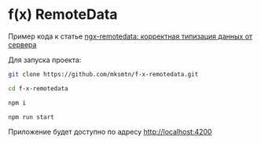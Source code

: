 # f(x) RemoteData

Пример кода к статье [ngx-remotedata: корректная типизация данных от сервера](https://f-x.dev/articles/ngx-remotedata-typing-01)

Для запуска проекта:

```bash
git clone https://github.com/mksmtn/f-x-remotedata.git

cd f-x-remotedata

npm i

npm run start
```

Приложение будет доступно по адресу [http://localhost:4200](http://localhost:4200)
